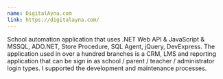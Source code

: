 ```yaml
---
name: DigitalAyna.com
link: https://digitalayna.com/
---
```


School automation application that uses .NET Web API & JavaScript & MSSQL, ADO.NET, Store Procedure, SQL Agent, jQuery, DevExpress. The application used in over a hundred branches is a CRM, LMS and reporting application that can be sign in as school / parent / teacher / administrator login types. I supported the development and maintenance processes.
